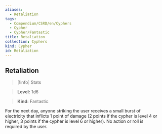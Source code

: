 ```yaml
---
aliases:
  - Retaliation
tags:
  - Compendium/CSRD/en/Cyphers
  - Cypher
  - Cypher/Fantastic
title: Retaliation
collection: Cyphers
kind: Cypher
id: Retaliation
---
```

## Retaliation    
>[!info] Stats    
> **Level:** 1d6    
> **Kind:** Fantastic  
    
For the next day, anyone striking the user receives a small burst of electricity that inflicts 1 point of damage (2 points if the cypher is level 4 or higher, 3 points if the cypher is level 6 or higher). No action or roll is required by the user.
